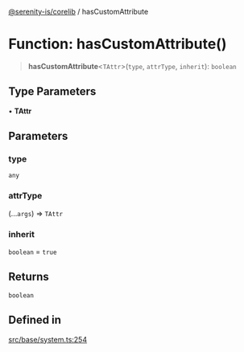 [@serenity-is/corelib](../README.md) / hasCustomAttribute

# Function: hasCustomAttribute()

> **hasCustomAttribute**\<`TAttr`\>(`type`, `attrType`, `inherit`): `boolean`

## Type Parameters

• **TAttr**

## Parameters

### type

`any`

### attrType

(...`args`) => `TAttr`

### inherit

`boolean` = `true`

## Returns

`boolean`

## Defined in

[src/base/system.ts:254](https://github.com/serenity-is/serenity/blob/master/packages/corelib/src/base/system.ts#L254)
